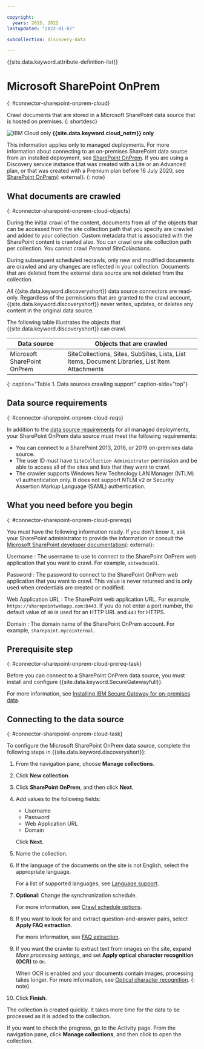 ```yaml
---

copyright:
  years: 2015, 2022
lastupdated: "2022-01-07"

subcollection: discovery-data

---
```


{{site.data.keyword.attribute-definition-list}}

# Microsoft SharePoint OnPrem
{: #connector-sharepoint-onprem-cloud}

Crawl documents that are stored in a Microsoft SharePoint data source that is hosted on premises.
{: shortdesc}

![IBM Cloud only](images/ibm-cloud.png) **{{site.data.keyword.cloud_notm}} only**

This information applies only to managed deployments. For more information about connecting to an on-premises SharePoint data source from an installed deployment, see [SharePoint OnPrem](/docs/discovery-data?topic=discovery-data-connector-sharepoint-onprem-cp4d). If you are using a Discovery service instance that was created with a Lite or an Advanced plan, or that was created with a Premium plan before 16 July 2020, see [SharePoint OnPrem](/docs/discovery?topic=discovery-sources#connectsp_op){: external}.
{: note}

## What documents are crawled
{: #connector-sharepoint-onprem-cloud-objects}

During the initial crawl of the content, documents from all of the objects that can be accessed from the site collection path that you specify are crawled and added to your collection. Custom metadata that is associated with the SharePoint content is crawled also. You can crawl one site collection path per collection. You cannot crawl *Personal SiteCollections*.

During subsequent scheduled recrawls, only new and modified documents are crawled and any changes are reflected in your collection. Documents that are deleted from the external data source are not deleted from the collection.

All {{site.data.keyword.discoveryshort}} data source connectors are read-only. Regardless of the permissions that are granted to the crawl account, {{site.data.keyword.discoveryshort}} never writes, updates, or deletes any content in the original data source.

The following table illustrates the objects that {{site.data.keyword.discoveryshort}} can crawl.

| Data source | Objects that are crawled |
|-------------|--------------------------|
| Microsoft SharePoint OnPrem | SiteCollections, Sites, SubSites, Lists, List Items, Document Libraries, List Item Attachments |
{: caption="Table 1. Data sources crawling support" caption-side="top"}

## Data source requirements
{: #connector-sharepoint-onprem-cloud-reqs}

In addition to the [data source requirements](/docs/discovery-data?topic=discovery-data-sources#public-requirements) for all managed deployments, your SharePoint OnPrem data source must meet the following requirements:

- You can connect to a SharePoint 2013, 2016, or 2019 on-premises data source.
- The user ID must have `SiteCollection Administrator` permission and be able to access all of the sites and lists that they want to crawl.
- The crawler supports Windows New Technology LAN Manager (NTLM) v1 authentication only. It does not support NTLM v2 or Security Assertion Markup Language (SAML) authentication.

## What you need before you begin
{: #connector-sharepoint-onprem-cloud-prereqs}

You must have the following information ready. If you don't know it, ask your SharePoint administrator to provide the information or consult the [Microsoft SharePoint developer documentation](https://docs.microsoft.com/en-us/sharepoint/dev/){: external}:

Username
:   The username to use to connect to the SharePoint OnPrem web application that you want to crawl. For example, `siteadmin01`.

Password
:   The password to connect to the SharePoint OnPrem web application that you want to crawl. This value is never returned and is only used when credentials are created or modified.

Web Application URL
:   The SharePoint web application URL. For example, `https://sharepointwebapp.com:8443`. If you do not enter a port number, the default value of `80` is used for an HTTP URL and `443` for HTTPS.

Domain
:   The domain name of the SharePoint OnPrem account. For example, `sharepoint.mycointernal`.

## Prerequisite step
{: #connector-sharepoint-onprem-cloud-prereq-task}

Before you can connect to a SharePoint OnPrem data source, you must install and configure {{site.data.keyword.SecureGatewayfull}}.

For more information, see [Installing IBM Secure Gateway for on-premises data](/docs/discovery-data?topic=discovery-data-sources#gatewaypublic).

## Connecting to the data source
{: #connector-sharepoint-onprem-cloud-task}

To configure the Microsoft SharePoint OnPrem data source, complete the following steps in {{site.data.keyword.discoveryshort}}:

1.  From the navigation pane, choose **Manage collections**.
1.  Click **New collection**.
1.  Click **SharePoint OnPrem**, and then click **Next**.
1.  Add values to the following fields:

    -   Username
    -   Password
    -   Web Application URL
    -   Domain

    Click **Next**.
1.  Name the collection.
1.  If the language of the documents on the site is not English, select the appropriate language.

    For a list of supported languages, see [Language support](/docs/discovery-data?topic=discovery-data-language-support).
1.  **Optional**: Change the synchronization schedule.

    For more information, see [Crawl schedule options](/docs/discovery-data?topic=discovery-data-collections#crawlschedule).
1.  If you want to look for and extract question-and-answer pairs, select **Apply FAQ extraction**.

    For more information, see [FAQ extraction](/docs/discovery-data?topic=discovery-data-sources#faq-extraction).

1.  If you want the crawler to extract text from images on the site, expand *More processing settings*, and set **Apply optical character recognition (OCR)** to `On`.

    When OCR is enabled and your documents contain images, processing takes longer. For more information, see [Optical character recognition](/docs/discovery-data?topic=discovery-data-collections#ocr).
    {: note}

1.  Click **Finish**.

The collection is created quickly. It takes more time for the data to be processed as it is added to the collection.

If you want to check the progress, go to the Activity page. From the navigation pane, click **Manage collections**, and then click to open the collection.

